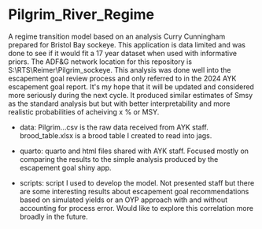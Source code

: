 # Pilgrim_River_Regime

A regime transition model based on an analysis Curry Cunningham prepared for Bristol Bay sockeye. This application is data limited and was done to see if it would fit a 17 year dataset when used with informative priors. The ADF&G network location for this repository is S:\RTS\Reimer\Pilgrim\_sockeye. This analysis was done well into the escapement goal review process and only referred to in the 2024 AYK escapement goal report. It's my hope that it will be updated and considered more seriously during the next cycle. It produced similar estimates of Smsy as the standard analysis but but with better interpretability and more realistic probabilities of acheiving x % or MSY.

-   data: Pilgrim...csv is the raw data received from AYK staff. brood_table.xlsx is a brood table I created to read into jags.

-   quarto: quarto and html files shared with AYK staff. Focused mostly on comparing the results to the simple analysis produced by the escapement goal shiny app.

-   scripts: script I used to develop the model. Not presented staff but there are some interesting results about escapement goal recommendations based on simulated yields or an OYP approach with and without accounting for process error. Would like to explore this correlation more broadly in the future.
